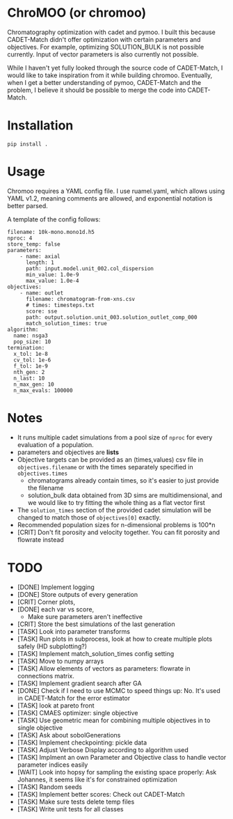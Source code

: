# ChroMOO (or chromoo)

Chromatography optimization with cadet and pymoo. I built this because CADET-Match didn't offer optimization with certain parameters and objectives. For example, optimizing SOLUTION_BULK is not possible currently. Input of vector parameters is also currently not possible.

While I haven't yet fully looked through the source code of CADET-Match, I would like to take inspiration from it while building chromoo. Eventually, when I get a better understanding of pymoo, CADET-Match and the problem, I believe it should be possible to merge the code into CADET-Match.

# Installation

```
pip install .
```

# Usage

Chromoo requires a YAML config file. I use ruamel.yaml, which allows using YAML v1.2, meaning comments are allowed, and exponential notation is better parsed.

A template of the config follows:

```
filename: 10k-mono.mono1d.h5
nproc: 4
store_temp: false
parameters:
    - name: axial
      length: 1
      path: input.model.unit_002.col_dispersion
      min_value: 1.0e-9
      max_value: 1.0e-4
objectives: 
    - name: outlet
      filename: chromatogram-from-xns.csv
      # times: timesteps.txt
      score: sse
      path: output.solution.unit_003.solution_outlet_comp_000
      match_solution_times: true
algorithm: 
  name: nsga3
  pop_size: 10
termination:
  x_tol: 1e-8
  cv_tol: 1e-6
  f_tol: 1e-9
  nth_gen: 2
  n_last: 10
  n_max_gen: 10
  n_max_evals: 100000
```

# Notes
- It runs multiple cadet simulations from a pool size of `nproc` for every evaluation of a population.
- parameters and objectives are **lists**
- Objective targets can be provided as an (times,values) csv file in `objectives.filename` or with the times separately specified in `objectives.times`
    - chromatograms already contain times, so it's easier to just provide the filename
    - solution_bulk data obtained from 3D sims are multidimensional, and we would like to try fitting the whole thing as a flat vector first
- The `solution_times` section of the provided cadet simulation will be changed to match those of `objectives[0]` exactly.
- Recommended population sizes for n-dimensional problems is 100*n
- [CRIT] Don't fit porosity and velocity together. You can fit porosity and flowrate instead

# TODO
- [DONE] Implement logging
- [DONE] Store outputs of every generation
- [CRIT] Corner plots, 
- [DONE] each var vs score, 
    - Make sure parameters aren't ineffective
- [CRIT] Store the best simulations of the last generation
- [TASK] Look into parameter transforms
- [TASK] Run plots in subprocess, look at how to create multiple plots safely (HD subplotting?)
- [TASK] Implement match_solution_times config setting
- [TASK] Move to numpy arrays
- [TASK] Allow elements of vectors as parameters: flowrate in connections matrix.
- [TASK] Implement gradient search after GA
- [DONE] Check if I need to use MCMC to speed things up: No. It's used in CADET-Match for the error estimator
- [TASK] look at pareto front
- [TASK] CMAES optimizer: single objective
- [TASK] Use geometric mean for combining multiple objectives in to single objective
- [TASK] Ask about sobolGenerations
- [TASK] Implement checkpointing: pickle data
- [TASK] Adjust Verbose Display according to algorithm used
- [TASK] Implment an own Parameter and Objective class to handle vector parameter indices easily
- [WAIT] Look into hopsy for sampling the existing space properly: Ask Johannes, it seems like it's for constrained optimization
- [TASK] Random seeds
- [TASK] Implement better scores: Check out CADET-Match
- [TASK] Make sure tests delete temp files
- [TASK] Write unit tests for all classes
